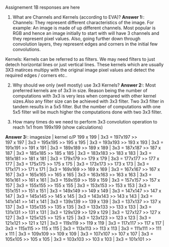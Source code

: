Assignement 1B responses are here

1. What are Channels and Kernels (according to EVA)?
**Answer 1:**: 
Channels:
They represent different characteristics of the image.
For example: An image is made of up different channels. Most popular is RGB and hence an image initially
to start with will have 3 channels and they represent pixel values.
Also, going further down through convolution layers, they represent edges and corners in the initial few convolutions.

Kernels:
Kernels can be referred to as filters. We may need filters to just detech  horizontal lines or just vertical lines.
These kernels which are usually 3X3 matirces multipy with the original image pixel values and detect the required edges / corners etc..


2. Why should we only (well mostly) use 3x3 Kernels?
**Answer 2:**: 
Most preferred kernels are of 3x3 in size. Reason being the  number of computations with 3x3 is very less when compared with other kernel
sizes.Also any filter size can be achieved with 3x3 filter. Two 3x3 filter in tandem results in a 5x5 filter. But the number of computations with one 5x5 filter will be much higher the computations done with two 3x3 filter. 


3. How many times do we need to perform 3x3 convolution operation to reach 1x1 from 199x199 (show calculations)

**Answer 3:**: 
imagesize | kernel      o/P
199 x 199 | 3x3   =      197x197 >>       
197 x 197 | 3x3   =      195x195 >>
195 x 195 | 3x3   =      193x193 >>
193 x 193 | 3x3   =      191x191 >>
191 x 191 | 3x3   =      189x189 >>
189 x 189 | 3x3   =      187x187 >>
187 x 187 | 3x3   =      185x185 >>
185 x 185 | 3x3   =      183x183 >>
183 x 183 | 3x3   =      181x181 >>
181 x 181 | 3x3   =      179x179 >>
179 x 179 | 3x3   =      177x177 >>
177 x 177 | 3x3   =      175x175 >>
175 x 175 | 3x3   =      173x173 >>
173 x 173 | 3x3   =      171x171 >>
171 x 171 | 3x3   =      169x169 >>
169 x 169 | 3x3   =      167x167 >>
167 x 167 | 3x3   =      165x165 >>
165 x 165 | 3x3   =      163x163 >>
163 x 163 | 3x3   =      161x161 >>
161 x 161 | 3x3   =      159x159 >>
159 x 159 | 3x3   =      157x157 >>
157 x 157 | 3x3   =      155x155 >>
155 x 155 | 3x3   =      153x153 >>
153 x 153 | 3x3   =      151x151 >>
151 x 151 | 3x3   =      149x149 >>
149 x 149 | 3x3   =      147x147 >>
147 x 147 | 3x3   =      145x145 >>
145 x 145 | 3x3   =      143x143 >>
143 x 143 | 3x3   =      141x141 >>
141 x 141 | 3x3   =      139x139 >>
139 x 139 | 3x3   =      137x137 >>
137 x 137 | 3x3   =      135x135 >>
135 x 135 | 3x3   =      133x133 >>
133 x 133 | 3x3   =      131x131 >>
131 x 131 | 3x3   =      129x129 >>
129 x 129 | 3x3   =      127x127 >>
127 x 127 | 3x3   =      125x125 >>
125 x 125 | 3x3   =      123x123 >>
123 x 123 | 3x3   =      121x121 >>
121 x 121 | 3x3   =      119x119 >>
119 x 119 | 3x3   =      117x117 >>
117 x 117 | 3x3   =      115x115 >>
115 x 115 | 3x3   =      113x113 >>
113 x 113 | 3x3   =      111x111 >>
111 x 111 | 3x3   =      109x109 >>
109 x 109 | 3x3   =      107x107 >>
107 x 107 | 3x3   =      105x105 >>
105 x 105 | 3x3   =      103x103 >>
103 x 103 | 3x3   =      101x101 >>

